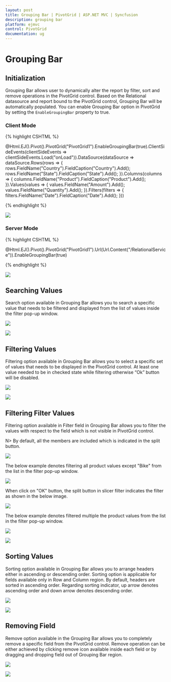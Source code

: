 ```yaml
---
layout: post
title: Grouping Bar | PivotGrid | ASP.NET MVC | Syncfusion
description: grouping bar
platform: ejmvc
control: PivotGrid
documentation: ug
---
```


# Grouping Bar

## Initialization

Grouping Bar allows user to dynamically alter the report by filter, sort and  remove operations in the PivotGrid control. Based on the Relational datasource and report bound to the PivotGrid control, Grouping Bar will be automatically populated. You can enable Grouping Bar option in PivotGrid by setting the `EnableGroupingBar` property to true.

### Client Mode

{% highlight CSHTML %}

 @Html.EJ().Pivot().PivotGrid("PivotGrid1").EnableGroupingBar(true).ClientSideEvents(clientSideEvents => clientSideEvents.Load("onLoad")).DataSource(dataSource => dataSource.Rows(rows => { rows.FieldName("Country").FieldCaption("Country").Add(); rows.FieldName("State").FieldCaption("State").Add(); }).Columns(columns => { columns.FieldName("Product").FieldCaption("Product").Add(); }).Values(values => { values.FieldName("Amount").Add(); values.FieldName("Quantity").Add(); }).Filters(filters => { filters.FieldName("Date").FieldCaption("Date").Add(); }))
 
 <script type="text/javascript">
        function onLoad(args) {
            args.model.dataSource.data = pivot_dataset;//Array of data
        }
</script>

{% endhighlight %}

![](Grouping-Bar_images/realtionalclientGB.png)


### Server Mode

{% highlight CSHTML %}

@Html.EJ().Pivot().PivotGrid("PivotGrid1").Url(Url.Content("/RelationalService")).EnableGroupingBar(true)

{% endhighlight %}

![](Grouping-Bar_images/groupingbar.png)

## Searching Values
Search option available in Grouping Bar allows you to search a specific value that needs to be filtered and displayed from the list of values inside the filter pop-up window.

![](Grouping-Bar_images/filter.png)

![](Grouping-Bar_images/groupingbar-search.png)

## Filtering Values

Filtering option available in Grouping Bar allows you to select a specific set of values that needs to be displayed in the PivotGrid control. At least one value needed to be in checked state while filtering otherwise “Ok” button will be disabled.

![](Grouping-Bar_images/FILTER.png)

![](Grouping-Bar_images/FILTER1.png)

## Filtering Filter Values
Filtering option available in Filter field in Grouping Bar allows you to filter the values with respect to the field which is not visible in PivotGrid control.

N> By default, all the members are included which is indicated in the split button.

![](Grouping-Bar_images/groupingbar-slicer.png)

The below example denotes filtering all product values except "Bike" from the list in the filter pop-up window.

![](Grouping-Bar_images/groupingbar-slicer3.png)

When click on "OK" button, the split button in slicer filter indicates the filter as shown in the below image. 

![](Grouping-Bar_images/groupingbar-slicer4.png)

The below example denotes filtered multiple the product values from the list in the filter pop-up window.

![](Grouping-Bar_images/groupingbar-slicer1.png)

![](Grouping-Bar_images/groupingbar-slicer2.png)

## Sorting Values

Sorting option available in Grouping Bar allows you to arrange headers either in ascending or descending order. Sorting option is applicable for fields available only in Row and Column region. By default, headers are sorted in ascending order. Regarding sorting indicator, up arrow denotes ascending order and down arrow denotes descending order.

![](Grouping-Bar_images/sort.png)

![](Grouping-Bar_images/sort-grid.png)

## Removing Field

Remove option available in the Grouping Bar allows you to completely remove a specific field from the PivotGrid control. Remove operation can be either achieved by clicking remove icon available inside each field or by dragging and dropping field out of Grouping Bar region.

![](Grouping-Bar_images/remove.png)

![](Grouping-Bar_images/remove-grid.png) 

